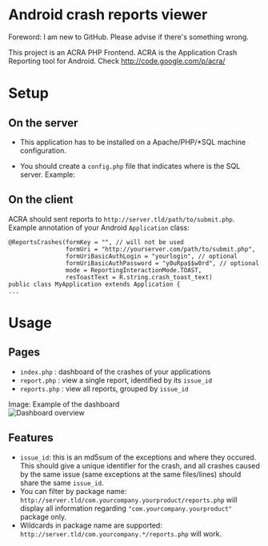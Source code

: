 Android crash reports viewer
============================
Foreword: I am new to GitHub. Please advise if there's something wrong.

This project is an ACRA PHP Frontend. ACRA is the Application Crash Reporting tool for Android. Check <http://code.google.com/p/acra/>

Setup
=====

On the server
-------------

  * This application has to be installed on a Apache/PHP/*SQL machine configuration.
  * You should create a `config.php` file that indicates where is the SQL server. Example:

	<?php
	
	$mysql_server = 'mysql.server.com'; // usually it's simply localhost
	$mysql_user = 'username';
	$mysql_password = 'password';
	$mysql_db = 'db_name';
	


On the client
-------------

ACRA should sent reports to `http://server.tld/path/to/submit.php`. Example annotation of your Android `Application` class:

	@ReportsCrashes(formKey = "", // will not be used
					formUri = "http://yourserver.com/path/to/submit.php",
					formUriBasicAuthLogin = "yourlogin", // optional
					formUriBasicAuthPassword = "y0uRpa$$w0rd", // optional
					mode = ReportingInteractionMode.TOAST,
					resToastText = R.string.crash_toast_text)
	public class MyApplication extends Application {
	...


Usage
=====

Pages
-----

  * `index.php` : dashboard of the crashes of your applications
  * `report.php` : view a single report, identified by its `issue_id`
  * `reports.php` : view all reports, grouped by `issue_id`

  Image: Example of the dashboard  
![Dashboard overview](https://github.com/BicouQ/crashreportsviewer/raw/master/dashboard.png)

Features
--------

  * `issue_id`: this is an md5sum of the exceptions and where they occured. This should give a unique identifier for the crash, and all crashes caused by the same issue (same exceptions at the same files/lines) should share the same `issue_id`.
  * You can filter by package name: `http://server.tld/com.yourcompany.yourproduct/reports.php` will display all information regarding `"com.yourcompany.yourproduct"` package only.
  * Wildcards in package name are supported: `http://server.tld/com.yourcompany.*/reports.php` will work.


